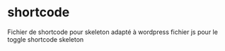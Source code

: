 shortcode
=========
Fichier de shortcode pour skeleton adapté à wordpress
fichier js pour le toggle
shortcode skeleton
